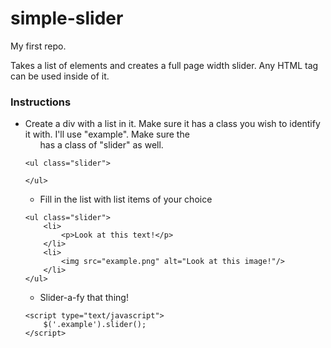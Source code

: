simple-slider
=============
My first repo.

Takes a list of elements and creates a full page width slider. 
Any HTML tag can be used inside of it. 

### Instructions 
* Create a div with a list in it. Make sure it has a class you wish to identify it with. I'll use "example". Make sure the <ul> has a class of "slider" as well. 
```
<ul class="slider">

</ul>
```
* Fill in the list with list items of your choice
```
<ul class="slider">
    <li>
        <p>Look at this text!</p>
    </li>
    <li>
        <img src="example.png" alt="Look at this image!"/>
    </li>
</ul>
```
* Slider-a-fy that thing!
``` 
<script type="text/javascript">
    $('.example').slider();
</script>
```


